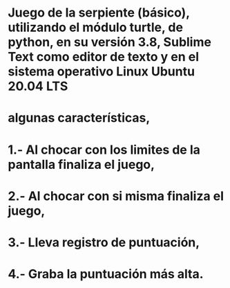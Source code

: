 # Juego de la serpiente (básico), utilizando el módulo turtle, de python, en su versión 3.8, Sublime Text como editor de texto y en el sistema operativo Linux Ubuntu 20.04 LTS
# algunas características, 
# 1.- Al chocar con los limites de la pantalla finaliza el juego,
# 2.- Al chocar con si misma finaliza el juego,
# 3.- Lleva registro de puntuación,
# 4.- Graba la puntuación más alta.
